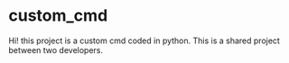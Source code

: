 # custom_cmd
Hi! this project is a custom cmd coded in python. This is a shared project between two developers.
